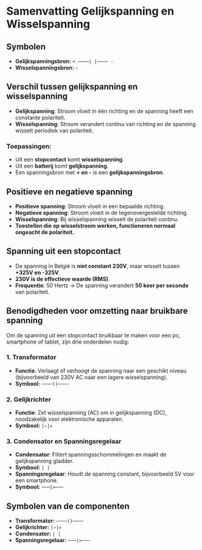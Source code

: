 # Samenvatting Gelijkspanning en Wisselspanning

## Symbolen
- **Gelijkspanningsbron:** `+ ────| |──── -`
- **Wisselspanningsbron:** `~`

## Verschil tussen gelijkspanning en wisselspanning
- **Gelijkspanning**: Stroom vloeit in één richting en de spanning heeft een constante polariteit.
- **Wisselspanning**: Stroom verandert continu van richting en de spanning wisselt periodiek van polariteit.

### Toepassingen:
- Uit een **stopcontact** komt **wisselspanning**.
- Uit een **batterij** komt **gelijkspanning**.
- Een spanningsbron met **+ en -** is een **gelijkspanningsbron**.

## Positieve en negatieve spanning
- **Positieve spanning**: Stroom vloeit in een bepaalde richting.
- **Negatieve spanning**: Stroom vloeit in de tegenovergestelde richting.
- **Wisselspanning**: Bij wisselspanning wisselt de polariteit continu.
- **Toestellen die op wisselstroom werken, functioneren normaal ongeacht de polariteit.**

## Spanning uit een stopcontact
- De spanning in België is **niet constant 230V**, maar wisselt tussen **+325V en -325V**.
- **230V is de effectieve waarde (RMS)**.
- **Frequentie**: 50 Hertz → De spanning verandert **50 keer per seconde** van polariteit.

## Benodigdheden voor omzetting naar bruikbare spanning
Om de spanning uit een stopcontact bruikbaar te maken voor een pc, smartphone of tablet, zijn drie onderdelen nodig:

### 1. Transformator
- **Functie**: Verlaagt of verhoogt de spanning naar een geschikt niveau (bijvoorbeeld van 230V AC naar een lagere wisselspanning).
- **Symbool:** `────()────`

### 2. Gelijkrichter
- **Functie**: Zet wisselspanning (AC) om in gelijkspanning (DC), noodzakelijk voor elektronische apparaten.
- **Symbool:** `|~|>`

### 3. Condensator en Spanningsregelaar
- **Condensator**: Filtert spanningsschommelingen en maakt de gelijkspanning gladder.
- **Symbool:** `| |`
- **Spanningsregelaar**: Houdt de spanning constant, bijvoorbeeld 5V voor een smartphone.
- **Symbool:** `───|>───`

## Symbolen van de componenten
- **Transformator:** `────()────`
- **Gelijkrichter:** `|~|>`
- **Condensator:** `| |`
- **Spanningsregelaar:** `───|>───`


